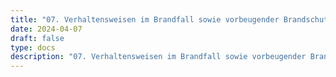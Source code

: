 ```yaml
---
title: "07. Verhaltensweisen im Brandfall sowie vorbeugender Brandschutz"
date: 2024-04-07
draft: false
type: docs
description: "07. Verhaltensweisen im Brandfall sowie vorbeugender Brandschutz description"
---
```



